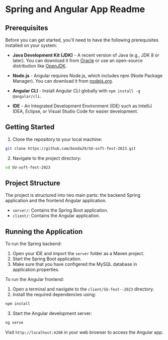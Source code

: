# Spring and Angular App Readme

## Prerequisites
Before you can get started, you'll need to have the following prerequisites installed on your system:

- **Java Development Kit (JDK)** - A recent version of Java (e.g., JDK 8 or later). You can download it from [Oracle](https://www.oracle.com/java/technologies/javase-downloads.html) or use an open-source distribution like [OpenJDK](https://openjdk.java.net/).

- **Node.js** - Angular requires Node.js, which includes npm (Node Package Manager). You can download it from [nodejs.org](https://nodejs.org/).

- **Angular CLI** - Install Angular CLI globally with `npm install -g @angular/cli`.

- **IDE** - An Integrated Development Environment (IDE) such as IntelliJ IDEA, Eclipse, or Visual Studio Code for easier development.

## Getting Started
1. Clone the repository to your local machine:

```bash
git clone https://github.com/bonda29/SU-soft-fest-2023.git
```

2. Navigate to the project directory:

```bash
cd SU-soft-fest-2023
```

## Project Structure
The project is structured into two main parts: the backend Spring application and the frontend Angular application.

- `server/`: Contains the Spring Boot application.
- `client/`: Contains the Angular application.

## Running the Application
To run the Spring backend:
1. Open your IDE and import the `server` folder as a Maven project.
2. Start the Spring Boot application.
3. Make sure that you have configered the MySQL database in application.properties.

To run the Angular frontend:
1. Open a terminal and navigate to the `client/SU-fest--2023` directory.
2. Install the required dependencies using:

```bash
npm install
```

3. Start the Angular development server:

```bash
ng serve
```

Visit `http://localhost:4200` in your web browser to access the Angular app.
